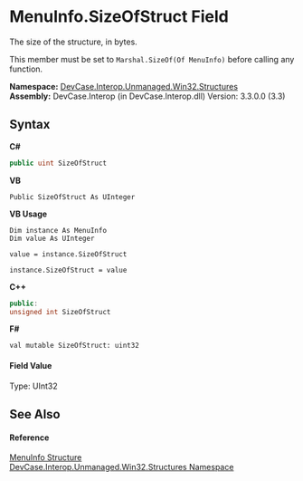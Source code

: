 # MenuInfo.SizeOfStruct Field
 

The size of the structure, in bytes. 

 This member must be set to `Marshal.SizeOf(Of MenuInfo)` before calling any function.

**Namespace:**&nbsp;<a href="N_DevCase_Interop_Unmanaged_Win32_Structures">DevCase.Interop.Unmanaged.Win32.Structures</a><br />**Assembly:**&nbsp;DevCase.Interop (in DevCase.Interop.dll) Version: 3.3.0.0 (3.3)

## Syntax

**C#**<br />
``` C#
public uint SizeOfStruct
```

**VB**<br />
``` VB
Public SizeOfStruct As UInteger
```

**VB Usage**<br />
``` VB Usage
Dim instance As MenuInfo
Dim value As UInteger

value = instance.SizeOfStruct

instance.SizeOfStruct = value
```

**C++**<br />
``` C++
public:
unsigned int SizeOfStruct
```

**F#**<br />
``` F#
val mutable SizeOfStruct: uint32
```


#### Field Value
Type: UInt32

## See Also


#### Reference
<a href="T_DevCase_Interop_Unmanaged_Win32_Structures_MenuInfo">MenuInfo Structure</a><br /><a href="N_DevCase_Interop_Unmanaged_Win32_Structures">DevCase.Interop.Unmanaged.Win32.Structures Namespace</a><br />